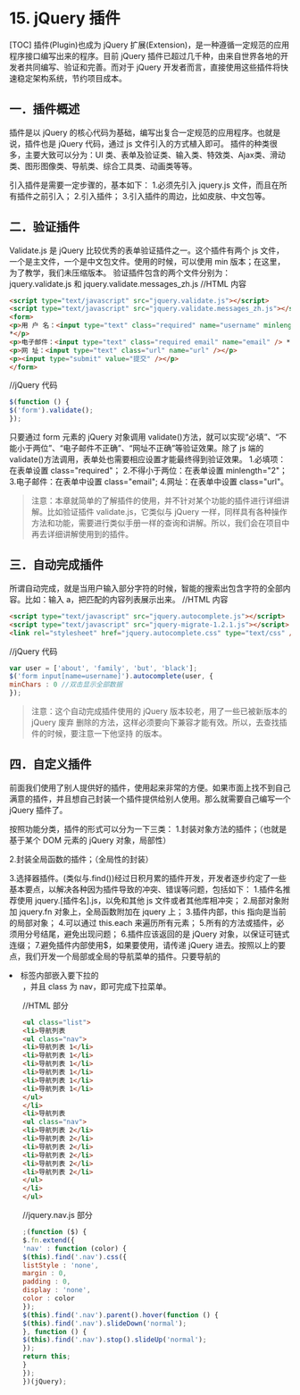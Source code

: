 # 15. jQuery 插件
[TOC]
插件(Plugin)也成为 jQuery 扩展(Extension)，是一种遵循一定规范的应用程序接口编写出来的程序。目前 jQuery 插件已超过几千种，由来自世界各地的开发者共同编写、验证和完善。而对于 jQuery 开发者而言，直接使用这些插件将快速稳定架构系统，节约项目成本。

## 一．插件概述
插件是以 jQuery 的核心代码为基础，编写出复合一定规范的应用程序。也就是说，插件也是 jQuery 代码，通过 js 文件引入的方式植入即可。
插件的种类很多，主要大致可以分为：UI 类、表单及验证类、输入类、特效类、Ajax类、滑动类、图形图像类、导航类、综合工具类、动画类等等。

引入插件是需要一定步骤的，基本如下：
1.必须先引入 jquery.js 文件，而且在所有插件之前引入；
2.引入插件；
3.引入插件的周边，比如皮肤、中文包等。

## 二．验证插件
Validate.js 是 jQuery 比较优秀的表单验证插件之一。这个插件有两个 js 文件，一个是主文件，一个是中文包文件。使用的时候，可以使用 min 版本；在这里，为了教学，我们未压缩版本。
验证插件包含的两个文件分别为：jquery.validate.js 和 jquery.validate.messages_zh.js
//HTML 内容
```html
<script type="text/javascript" src="jquery.validate.js"></script>
<script type="text/javascript" src="jquery.validate.messages_zh.js"></script>
<form>
<p>用 户 名：<input type="text" class="required" name="username" minlength="2" />
*</p>
<p>电子邮件：<input type="text" class="required email" name="email" /> *</p>
<p>网 址：<input type="text" class="url" name="url" /></p>
<p><input type="submit" value="提交" /></p>
</form>
```
//jQuery 代码
```javascript
$(function () {
$('form').validate();
});
```
只要通过 form 元素的 jQuery 对象调用 validate()方法，就可以实现“必填”、“不能小于两位”、“电子邮件不正确”、“网址不正确”等验证效果。除了 js 端的 validate()方法调用，表单处也需要相应设置才能最终得到验证效果。
1.必填项：在表单设置 class="required"；
2.不得小于两位：在表单设置 minlength="2"；
3.电子邮件：在表单中设置 class="email";
4.网址：在表单中设置 class="url"。

>注意：本章就简单的了解插件的使用，并不针对某个功能的插件进行详细讲解。比如验证插件 validate.js，它类似与 jQuery 一样，同样具有各种操作方法和功能，需要进行类似手册一样的查询和讲解。所以，我们会在项目中再去详细讲解使用到的插件。

## 三．自动完成插件
所谓自动完成，就是当用户输入部分字符的时候，智能的搜索出包含字符的全部内容。比如：输入 a，把匹配的内容列表展示出来。
//HTML 内容
```html
<script type="text/javascript" src="jquery.autocomplete.js"></script>
<script type="text/javascript" src="jquery-migrate-1.2.1.js"></script>
<link rel="stylesheet" href="jquery.autocomplete.css" type="text/css" />
```
//jQuery 代码
```javascript
var user = ['about', 'family', 'but', 'black'];
$('form input[name=username]').autocomplete(user, {
minChars : 0 //双击显示全部数据
});
```
>注意：这个自动完成插件使用的 jQuery 版本较老，用了一些已被新版本的 jQuery 废弃
删除的方法，这样必须要向下兼容才能有效。所以，去查找插件的时候，要注意一下他坚持
的版本。

## 四．自定义插件
前面我们使用了别人提供好的插件，使用起来非常的方便。如果市面上找不到自己满意的插件，并且想自己封装一个插件提供给别人使用。那么就需要自己编写一个 jQuery 插件了。

按照功能分类，插件的形式可以分为一下三类：
1.封装对象方法的插件；（也就是基于某个 DOM 元素的 jQuery 对象，局部性）

2.封装全局函数的插件；（全局性的封装）

3.选择器插件。(类似与.find())经过日积月累的插件开发，开发者逐步约定了一些基本要点，以解决各种因为插件导致的冲突、错误等问题，包括如下：
1.插件名推荐使用 jquery.[插件名].js，以免和其他 js 文件或者其他库相冲突；
2.局部对象附加 jquery.fn 对象上，全局函数附加在 jquery 上；
3.插件内部，this 指向是当前的局部对象；
4.可以通过 this.each 来遍历所有元素；
5.所有的方法或插件，必须用分号结尾，避免出现问题；
6.插件应该返回的是 jQuery 对象，以保证可链式连缀；
7.避免插件内部使用$，如果要使用，请传递 jQuery 进去。按照以上的要点，我们开发一个局部或全局的导航菜单的插件。只要导航的<li>标签内部嵌入要下拉的<ul>，并且 class 为 nav，即可完成下拉菜单。

//HTML 部分
```html
<ul class="list">
<li>导航列表
<ul class="nav">
<li>导航列表 1</li>
<li>导航列表 1</li>
<li>导航列表 1</li>
<li>导航列表 1</li>
<li>导航列表 1</li>
<li>导航列表 1</li>
</ul>
</li>
<li>导航列表
<ul class="nav">
<li>导航列表 2</li>
<li>导航列表 2</li>
<li>导航列表 2</li>
<li>导航列表 2</li>
<li>导航列表 2</li>
<li>导航列表 2</li>
</ul>
</li>
</ul>
```
//jquery.nav.js 部分
```javascript
;(function ($) {
$.fn.extend({
'nav' : function (color) {
$(this).find('.nav').css({
listStyle : 'none',
margin : 0,
padding : 0,
display : 'none',
color : color
});
$(this).find('.nav').parent().hover(function () {
$(this).find('.nav').slideDown('normal');
}, function () {
$(this).find('.nav').stop().slideUp('normal');
});
return this;
}
});
})(jQuery);
```